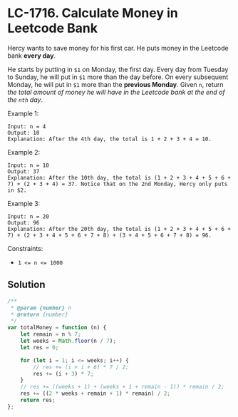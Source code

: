 # LC-1716. Calculate Money in Leetcode Bank

Hercy wants to save money for his first car. He puts money in the Leetcode bank **every day**.

He starts by putting in `$1` on Monday, the first day. Every day from Tuesday to Sunday, he will put in `$1` more than the day before. On every subsequent Monday, he will put in `$1` more than the **previous Monday**.
Given `n`, return _the total amount of money he will have in the Leetcode bank at the end of the `nth` day_.

Example 1:

```
Input: n = 4
Output: 10
Explanation: After the 4th day, the total is 1 + 2 + 3 + 4 = 10.
```

Example 2:

```
Input: n = 10
Output: 37
Explanation: After the 10th day, the total is (1 + 2 + 3 + 4 + 5 + 6 + 7) + (2 + 3 + 4) = 37. Notice that on the 2nd Monday, Hercy only puts in $2.
```

Example 3:

```
Input: n = 20
Output: 96
Explanation: After the 20th day, the total is (1 + 2 + 3 + 4 + 5 + 6 + 7) + (2 + 3 + 4 + 5 + 6 + 7 + 8) + (3 + 4 + 5 + 6 + 7 + 8) = 96.
```

Constraints:

-   `1 <= n <= 1000`

## Solution

```javascript
/**
 * @param {number} n
 * @return {number}
 */
var totalMoney = function (n) {
    let remain = n % 7;
    let weeks = Math.floor(n / 7);
    let res = 0;

    for (let i = 1; i <= weeks; i++) {
        // res += (i + i + 6) * 7 / 2;
        res += (i + 3) * 7;
    }
    // res += ((weeks + 1) + (weeks + 1 + remain - 1)) * remain / 2;
    res += ((2 * weeks + remain + 1) * remain) / 2;
    return res;
};
```
